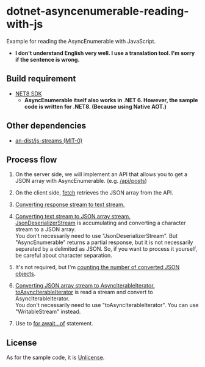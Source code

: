 # dotnet-asyncenumerable-reading-with-js
Example for reading the AsyncEnumerable with JavaScript.

* **I don't understand English very well. I use a translation tool. I'm sorry if the sentence is wrong.**

## Build requirement
* [NET8 SDK](https://dotnet.microsoft.com/en-us/download/dotnet/8.0)
  * **AsyncEnumerable itself also works in .NET 6. However, the sample code is written for .NET8. (Because using Native AOT.)**

## Other dependencies
* [an-dist/js-streams (MIT-0)](https://github.com/an-dist/js-streams)

## Process flow
1. On the server side, we will implement an API that allows you to get a JSON array with AsyncEnumerable. (e.g. [/api/posts](src/Program.cs#L45))

1. On the client side, [fetch](src/wwwroot/index.html#L35) retrieves the JSON array from the API.

1. [Converting response stream to text stream.](src/wwwroot/index.html#L43)

1. [Converting text stream to JSON array stream.](src/wwwroot/index.html#L44)<br>
  [JsonDeserializerStream](https://github.com/an-dist/js-streams/blob/latest/JsonDeserializerStream/README.md) is accumulating and converting a character stream to a JSON array.<br>
  You don't necessarily need to use "JsonDeserializerStream". But  "AsyncEnumerable" returns a partial response, but it is not necessarily separated by a delimited as JSON. So, if you want to process it yourself, be careful about character separation.

1. It's not required, but I'm [counting the number of converted JSON objects](src/wwwroot/index.html#L45).

1. [Converting JSON array stream to AsyncIterableIterator.](src/wwwroot/index.html#L47)<br>
  [toAsyncIterableIterator](https://github.com/an-dist/js-streams/blob/latest/funcs/toAsyncIterableIterator/README.md) is read a stream and convert to AsyncIterableIterator.<br>
  You don't necessarily need to use "toAsyncIterableIterator". You can use "WritableStream" instead.

1. Use to [for await...of](https://developer.mozilla.org/en-US/docs/Web/JavaScript/Reference/Statements/for-await...of) statement.

## License
As for the sample code, it is [Unlicense](LICENSE).
